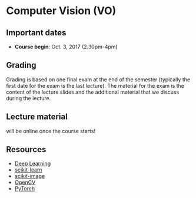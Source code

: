 # Computer Vision (VO)

## Important dates

- **Course begin**: Oct. 3, 2017 (2.30pm-4pm)

## Grading

Grading is based on one final exam at the end of the semester (typically the first date for the exam is the last lecture). The material for the exam is the content of the lecture slides and the additional material that we discuss during the lecture.

## Lecture material

will be online once the course starts!

## Resources

- [Deep Learning](http://www.deeplearningbook.org/)
- [scikit-learn](http://scikit-learn.org/stable/)
- [scikit-image](http://scikit-image.org/)
- [OpenCV](http://docs.opencv.org/2.4/index.html)
- [PyTorch](http://pytorch.org/)

